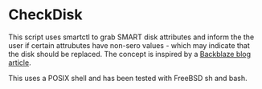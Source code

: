 CheckDisk
====

This script uses smartctl to grab SMART disk attributes and inform the 
the user if certain attrubutes have non-sero values - which may indicate
that the disk should be replaced. The concept is inspired by a 
[Backblaze blog article](https://www.backblaze.com/blog/what-smart-stats-indicate-hard-drive-failures/).

This uses a POSIX shell and has been tested with FreeBSD sh and bash.
